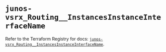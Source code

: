 # `junos-vsrx_Routing__InstancesInstanceInterfaceName`

Refer to the Terraform Registry for docs: [`junos-vsrx_Routing__InstancesInstanceInterfaceName`](https://registry.terraform.io/providers/juniper/junos-vsrx/20.32.106/docs/resources/routing__instances_instance_interface_name).
